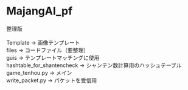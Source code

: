 # MajangAI_pf
整理版<br><br>
Template -> 画像テンプレート<br>
files -> コードファイル（要整理）<br>
guis -> テンプレートマッチングに使用<br>
hashtable_for_shantencheck -> シャンテン数計算用のハッシュテーブル<br>
game_tenhou.py -> メイン<br>
write_packet.py -> パケットを受信用<br>
